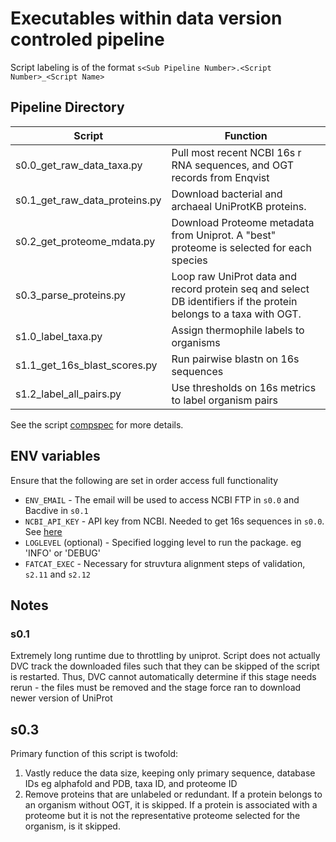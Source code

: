 # Executables within data version controled pipeline

Script labeling is of the format `s<Sub Pipeline Number>.<Script Number>_<Script Name>`

## Pipeline Directory

| Script | Function |
| ------ | -------- |
| s0.0_get_raw_data_taxa.py | Pull most recent NCBI 16s r RNA sequences, and OGT records from Enqvist |
| s0.1_get_raw_data_proteins.py | Download bacterial and archaeal UniProtKB proteins. |
| s0.2_get_proteome_mdata.py | Download Proteome metadata from Uniprot. A "best" proteome is selected for each species |
| s0.3_parse_proteins.py | Loop raw UniProt data and record protein seq and select DB identifiers if the protein belongs to a taxa with OGT. |
| s1.0_label_taxa.py | Assign thermophile labels to organisms |
| s1.1_get_16s_blast_scores.py | Run pairwise blastn on 16s sequences |
| s1.2_label_all_pairs.py | Use thresholds on 16s metrics to label organism pairs |

See the script [compspec]('./docs/compspec/pipeline_components.md') for more details.

## ENV variables
Ensure that the following are set in order access full functionality
- `ENV_EMAIL` - The email will be used to access NCBI FTP in `s0.0` and Bacdive in `s0.1`
- `NCBI_API_KEY` - API key from NCBI. Needed to get 16s sequences in `s0.0`. See [here](https://support.nlm.nih.gov/knowledgebase/article/KA-05317/en-us)
- `LOGLEVEL` (optional) - Specified logging level to run the package. eg 'INFO' or 'DEBUG'
- `FATCAT_EXEC` - Necessary for struvtura alignment steps of validation, `s2.11` and `s2.12`

## Notes
### s0.1

Extremely long runtime due to throttling by uniprot. Script does not actually DVC track the downloaded
files such that they can be skipped of the script is restarted. Thus, DVC cannot automatically determine
if this stage needs rerun - the files must be removed and the stage force ran to download newer version
of UniProt

## s0.3

Primary function of this script is twofold:
1. Vastly reduce the data size, keeping only primary sequence, database IDs eg alphafold and PDB, taxa ID, and proteome ID
2. Remove proteins that are unlabeled or redundant. If a protein belongs to an organism without OGT, it is skipped. If a protein is associated with a proteome but it is not the representative proteome selected for the organism, is it skipped.